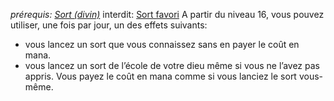 *prérequis: [Sort (divin)](../../../1.%20Talent%20de%20base/Sorts.md#Sort%20(divin))*
interdit: [Sort favori](../arcane/Sort%20favori.md)
A partir du niveau 16, vous pouvez utiliser, une fois par jour, un des effets suivants:
- vous lancez un sort que vous connaissez sans en payer le coût en mana.
- vous lancez un sort de l’école de votre dieu même si vous ne l’avez pas appris. Vous payez le coût en mana comme si vous lanciez le sort vous-même.